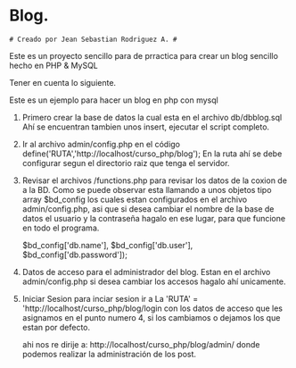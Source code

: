 # Blog.

    # Creado por Jean Sebastian Rodriguez A. #
    
Este es un proyecto sencillo para de prractica para crear un blog sencillo hecho en PHP & MySQL

Tener en cuenta lo siguiente.

Este es un ejemplo para hacer un blog en php con mysql

1. Primero crear la base de datos la cual esta en el archivo db/dbblog.sql
    Ahí se encuentran tambien unos insert, ejecutar el script completo.

2. Ir al archivo admin/config.php en el código define('RUTA','http://localhost/curso_php/blog');
    En la ruta ahí se debe configurar segun el directorio raiz que tenga el servidor.

3. Revisar el archivos /functions.php para revisar los datos de la coxion de a la BD.
    Como se puede observar esta llamando a unos objetos tipo array $bd_config los cuales estan configurados
    en el archivo admin/config.php, asi que si desea cambiar el nombre de la base de datos el usuario y la contraseña hagalo en ese lugar, para que funcione en todo el programa.
    
    $bd_config['db.name'], $bd_config['db.user'], $bd_config['db.password']);

4. Datos de acceso para el administrador del blog.
    Estan en el archivo admin/config.php si desea cambiar los accesos hagalo ahí unicamente.

5. Iniciar Sesion
    para inciar sesion ir a La 'RUTA' = 'http://localhost/curso_php/blog/login con los datos de acceso
    que les asignamos en el punto numero 4, si los cambiamos o dejamos los que estan por defecto.

    ahi nos re dirije a: http://localhost/curso_php/blog/admin/ donde podemos realizar la administración de
    los post.
